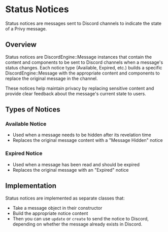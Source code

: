 # Status Notices

Status notices are messages sent to Discord channels to indicate the state of a Privy message.

## Overview

Status notices are DiscordEngine::Message instances that contain the content and components to be sent to Discord channels when a message's status changes. Each notice type (Available, Expired, etc.) builds a specific DiscordEngine::Message with the appropriate content and components to replace the original message in the channel.

These notices help maintain privacy by replacing sensitive content and provide clear feedback about the message's current state to users.

## Types of Notices

### Available Notice

- Used when a message needs to be hidden after its revelation time
- Replaces the original message content with a "Message Hidden" notice

### Expired Notice

- Used when a message has been read and should be expired
- Replaces the original message with an "Expired" notice

## Implementation

Status notices are implemented as separate classes that:

- Take a message object in their constructor
- Build the appropriate notice content
- Then you can use `update` or `create` to send the notice to Discord, depending on whether the message already exists in Discord.
